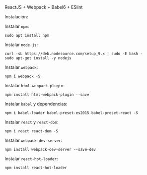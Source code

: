 ReactJS + Webpack + Babel6 + ESlint

Instalación:

Instalar `npm`:
```
sudo apt install npm
```

Instalar `node.js`:
```
curl -sL https://deb.nodesource.com/setup_9.x | sudo -E bash -
sudo apt-get install -y nodejs
```

Instalar `webpack`:
```
npm i webpack -S
```

Instalar `html-webpack-plugin`:
```
npm install html-webpack-plugin --save
```

Instalar `babel` y dependencias:
```
npm i babel-loader babel-preset-es2015 babel-preset-react -S
```

Instalar `react` y `react-dom`:
```
npm i react react-dom -S
```
Instalar `webpack-dev-server`:

```
npm install webpack-dev-server --save-dev
```

Instalar `react-hot-loader`:
```
npm install react-hot-loader
```
